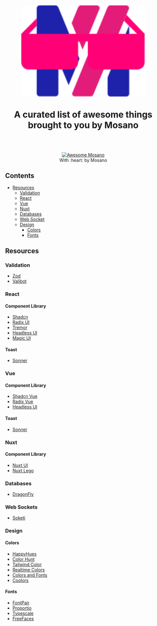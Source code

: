 <h1 align="center">
  <br>
  <img width="400" src="images/mosano-awesome-logo.svg" alt="Awesome Mosano" />
  <br>
  <br>
  A curated list of awesome things brought to you by Mosano
  <br>
  <br>
</h1>

<p align="center">
  <br />
  <a href="https://mosano.eu">
    <img src="https://cdn.rawgit.com/sindresorhus/awesome/d7305f38d29fed78fa85652e3a63e154dd8e8829/media/badge.svg" alt="Awesome Mosano" />
  </a>
  <br />
  With :heart: by Mosano
</p>

## Contents

- [Resources](#resources)
  - [Validation](#validation)
  - [React](#react)
  - [Vue](#vue)
  - [Nuxt](#nuxt)
  - [Databases](#databases)
  - [Web Socket](#web-sockets)
  - [Design](#design)
    - [Colors](#colors)
    - [Fonts](#fonts)

## Resources

### Validation

- [Zod](https://zod.dev/)
- [Valibot](https://valibot.dev/)

### React

#### Component Library

- [Shadcn](https://ui.shadcn.com/)
- [Radix UI](https://www.radix-ui.com/)
- [Tremor](https://www.tremor.so/)
- [Headless UI](https://headlessui.com/)
- [Magic UI](https://magicuikit.com/)

#### Toast

- [Sonner](https://sonner.emilkowal.ski/)

### Vue

#### Component Library

- [Shadcn Vue](https://www.shadcn-vue.com/)
- [Radix Vue](https://www.radix-vue.com/)
- [Headless UI](https://headlessui.com/)

#### Toast

- [Sonner](https://vue-sonner.vercel.app/)

### Nuxt

#### Component Library

- [Nuxt UI](https://ui.nuxt.com/)
- [Nuxt Lego](https://github.com/zernonia/nuxt-lego)

### Databases

- [DragonFly](https://github.com/dragonflydb/dragonfly)

### Web Sockets

- [Soketi](https://github.com/soketi/soketi)

### Design

#### Colors

- [HappyHues](https://www.happyhues.co/)
- [Color Hunt](https://colorhunt.co/)
- [Tailwind Color](https://tailwindcolor.com/)
- [Realtime Colors](https://www.realtimecolors.com/)
- [Colors and Fonts](https://www.colorsandfonts.com/)
- [Coolors](https://coolors.co/)

#### Fonts

- [FontPair](https://www.fontpair.co/)
- [Proportio](https://proportio.app/)
- [Typescale](https://typescale.com/)
- [FreeFaces](https://www.freefaces.gallery/)
